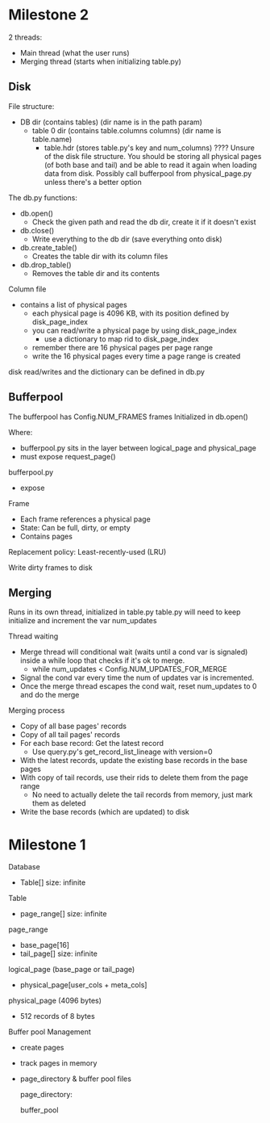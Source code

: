 


# Milestone 2

2 threads:
- Main thread (what the user runs)
- Merging thread (starts when initializing table.py)

## Disk
File structure:
- DB dir (contains tables) (dir name is in the path param)
    - table 0 dir (contains table.columns columns) (dir name is table.name)
        - table.hdr (stores table.py's key and num_columns)
???? Unsure of the disk file structure. You should be storing all physical pages (of both base and tail) and be able to read it again when loading data from disk. Possibly call bufferpool from physical_page.py unless there's a better option

The db.py functions:
- db.open()
    - Check the given path and read the db dir, create it if it doesn't exist
- db.close()
    - Write everything to the db dir (save everything onto disk)
- db.create_table()
    - Creates the table dir with its column files
- db.drop_table()
    - Removes the table dir and its contents

Column file
- contains a list of physical pages
    - each physical page is 4096 KB, with its position defined by disk_page_index
    - you can read/write a physical page by using disk_page_index
        - use a dictionary to map rid to disk_page_index
    - remember there are 16 physical pages per page range
    -   write the 16 physical pages every time a page range is created

disk read/writes and the dictionary can be defined in db.py


## Bufferpool
The bufferpool has Config.NUM_FRAMES frames
Initialized in db.open()

Where:
- bufferpool.py sits in the layer between logical_page and physical_page
- must expose request_page()

bufferpool.py
- expose 

Frame
- Each frame references a physical page
- State: Can be full, dirty, or empty
- Contains pages

Replacement policy: Least-recently-used (LRU)

Write dirty frames to disk


## Merging
Runs in its own thread, initialized in table.py
table.py will need to keep initialize and increment the var num_updates

Thread waiting
- Merge thread will conditional wait (waits until a cond var is signaled) inside a while loop that checks if it's ok to merge.
    - while num_updates < Config.NUM_UPDATES_FOR_MERGE
- Signal the cond var every time the num of updates var is incremented.
- Once the merge thread escapes the cond wait, reset num_updates to 0 and do the merge

Merging process
- Copy of all base pages' records
- Copy of all tail pages' records
- For each base record: Get the latest record
    - Use query.py's get_record_list_lineage with version=0
- With the latest records, update the existing base records in the base pages
- With copy of tail records, use their rids to delete them from the page range
    - No need to actually delete the tail records from memory, just mark them as deleted
- Write the base records (which are updated) to disk








# Milestone 1

Database
- Table[] size: infinite

Table
- page_range[] size: infinite

page_range
- base_page[16]
- tail_page[] size: infinite

logical_page (base_page or tail_page)
- physical_page[user_cols + meta_cols]

physical_page (4096 bytes)
- 512 records of 8 bytes

Buffer pool Management
- create pages 
- track pages in memory

- page_directory & buffer pool files 

    page_directory: 

    buffer_pool

